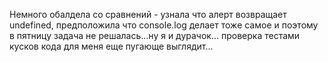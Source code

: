 Немного обалдела со сравнений -  узнала что алерт возвращает undefined, предположила что console.log делает тоже самое и поэтому в пятницу задача не решалась...ну я и дурачок...
проверка тестами кусков кода для меня еще пугающе выглядит...
